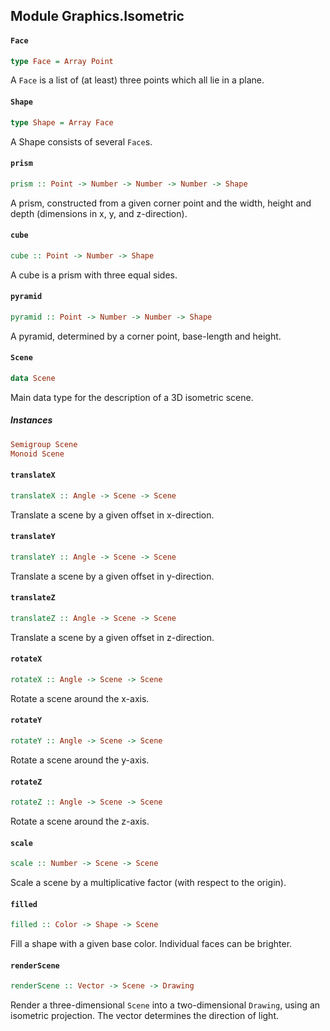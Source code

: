 ## Module Graphics.Isometric

#### `Face`

``` purescript
type Face = Array Point
```

A `Face` is a list of (at least) three points which all lie in a plane.

#### `Shape`

``` purescript
type Shape = Array Face
```

A Shape consists of several `Face`s.

#### `prism`

``` purescript
prism :: Point -> Number -> Number -> Number -> Shape
```

A prism, constructed from a given corner point and the width, height and
depth (dimensions in x, y, and z-direction).

#### `cube`

``` purescript
cube :: Point -> Number -> Shape
```

A cube is a prism with three equal sides.

#### `pyramid`

``` purescript
pyramid :: Point -> Number -> Number -> Shape
```

A pyramid, determined by a corner point, base-length and height.

#### `Scene`

``` purescript
data Scene
```

Main data type for the description of a 3D isometric scene.

##### Instances
``` purescript
Semigroup Scene
Monoid Scene
```

#### `translateX`

``` purescript
translateX :: Angle -> Scene -> Scene
```

Translate a scene by a given offset in x-direction.

#### `translateY`

``` purescript
translateY :: Angle -> Scene -> Scene
```

Translate a scene by a given offset in y-direction.

#### `translateZ`

``` purescript
translateZ :: Angle -> Scene -> Scene
```

Translate a scene by a given offset in z-direction.

#### `rotateX`

``` purescript
rotateX :: Angle -> Scene -> Scene
```

Rotate a scene around the x-axis.

#### `rotateY`

``` purescript
rotateY :: Angle -> Scene -> Scene
```

Rotate a scene around the y-axis.

#### `rotateZ`

``` purescript
rotateZ :: Angle -> Scene -> Scene
```

Rotate a scene around the z-axis.

#### `scale`

``` purescript
scale :: Number -> Scene -> Scene
```

Scale a scene by a multiplicative factor (with respect to the origin).

#### `filled`

``` purescript
filled :: Color -> Shape -> Scene
```

Fill a shape with a given base color. Individual faces can be brighter.

#### `renderScene`

``` purescript
renderScene :: Vector -> Scene -> Drawing
```

Render a three-dimensional `Scene` into a two-dimensional `Drawing`, using
an isometric projection. The vector determines the direction of light.


